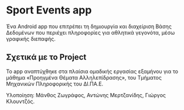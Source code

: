 # Sport Events app

Ένα Android app που επιτρέπει τη δημιουργία και διαχείριση Βάσης Δεδομένων που περιέχει πληροφορίες για αθλητικά γεγονότα, μέσω γραφικής διεπαφής.

## Σχετικά με το Project

Το app αναπτύχθηκε στα πλαίσια ομαδικής εργασίας εξαμήνου για το μάθημα «Προηγμένα Θέματα Αλληλεπίδρασης», του Τμήματος Μηχανικών Πληροφορικής του ΔΙ.ΠΑ.Ε.

Υλοποίηση: Μάνθος Ζωγράφος, Αντώνης Μερτζανίδης, Γιώργος Κλουντζός.